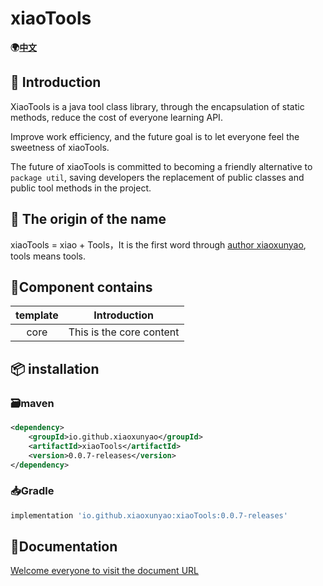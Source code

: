 # xiaoTools
**🌍[中文](https://github.com/xiaoxunyao/java-utils-library/blob/master/README.md)**
## 🔖 Introduction

XiaoTools is a java tool class library, through the encapsulation of static methods, reduce the cost of everyone learning API.

Improve work efficiency, and the future goal is to let everyone feel the sweetness of xiaoTools.

The future of xiaoTools is committed to becoming a friendly alternative to `package util`, saving developers the replacement of public classes and public tool methods in the project.

## 👀 The origin of the name

xiaoTools = xiao + Tools，It is the first word through [author xiaoxunyao](https://github.com/xiaoxunyao), tools means tools.

## 🧰Component contains

| template |       Introduction       |
| :------: | :----------------------: |
|   core   | This is the core content |

## 📦 installation

### 🗃️maven

```xml
<dependency>
    <groupId>io.github.xiaoxunyao</groupId>
    <artifactId>xiaoTools</artifactId>
    <version>0.0.7-releases</version>
</dependency>
```

### 📥Gradle

```gradle
implementation 'io.github.xiaoxunyao:xiaoTools:0.0.7-releases'
```

## 📖Documentation

[Welcome everyone to visit the document URL](https://xiaoxunyao.github.io/xiaoTools-doc/en/)

